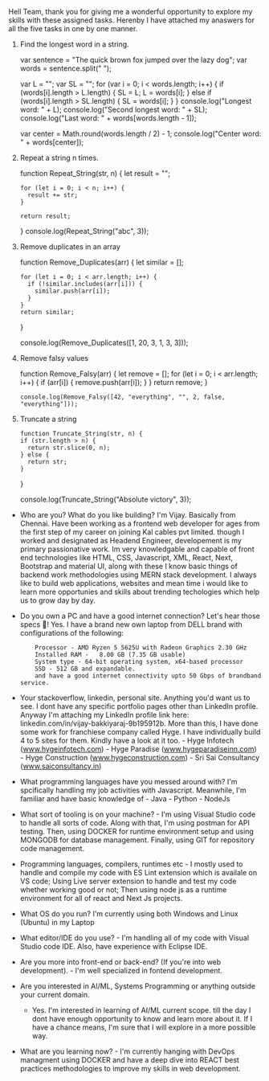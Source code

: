 Hell Team, thank you for giving me a wonderful opportunity to explore my skills with these assigned tasks. Herenby I have attached my anaswers for all the five tasks in one by one manner.

1.  Find the longest word in a string.

    var sentence = "The quick brown fox jumped over the lazy dog";
    var words = sentence.split(" ");

    var L = "";
    var SL = "";
    for (var i = 0; i < words.length; i++) {
    if (words[i].length > L.length) {
    SL = L;
    L = words[i];
    } else if (words[i].length > SL.length) {
    SL = words[i];
    }
    }
    console.log("Longest word: " + L);
    console.log("Second longest word: " + SL);
    console.log("Last word: " + words[words.length - 1]);

    var center = Math.round(words.length / 2) - 1;
    console.log("Center word: " + words[center]);

2.  Repeat a string n times.

    function Repeat_String(str, n) {
    let result = "";

        for (let i = 0; i < n; i++) {
          result += str;
        }

        return result;

    }
    console.log(Repeat_String("abc", 3));

3.  Remove duplicates in an array

    function Remove_Duplicates(arr) {
    let similar = [];

        for (let i = 0; i < arr.length; i++) {
          if (!similar.includes(arr[i])) {
            similar.push(arr[i]);
          }
        }
        return similar;

    }

    console.log(Remove_Duplicates([1, 20, 3, 1, 3, 3]));

4.  Remove falsy values

    function Remove_Falsy(arr) {
    let remove = [];
    for (let i = 0; i < arr.length; i++) {
    if (arr[i]) {
    remove.push(arr[i]);
    }
    }
    return remove;
    }

        console.log(Remove_Falsy([42, "everything", "", 2, false, "everything"]));

5.  Truncate a string

        function Truncate_String(str, n) {
        if (str.length > n) {
          return str.slice(0, n);
        } else {
          return str;
        }

    }

    console.log(Truncate_String("Absolute victory", 3));

- Who are you? What do you like building?
  I'm Vijay. Basically from Chennai. Have been working as a frontend web developer for ages from the first step of my career on joining Kal cables pvt limited. though I worked and designated as Headend Engineer, developement is my primary passionative work. Im very knowledgable and capable of front end technologies like HTML, CSS, Javascript, XML, React, Next, Bootstrap and material UI, along with these I know basic things of backend work methodologies using MERN stack development. I always like to build web applications, websites and mean time i would like to learn more opportunies and skills about trending techologies which help us to grow day by day.

- Do you own a PC and have a good internet connection? Let's hear those specs 💪!
  Yes. I have a brand new own laptop from DELL brand with configurations of the following:

          Processor - AMD Ryzen 5 5625U with Radeon Graphics 2.30 GHz
          Installed RAM -	8.00 GB (7.35 GB usable)
          System type - 64-bit operating system, x64-based processor
          SSD - 512 GB and expandable.
          and have a good internet connectivity upto 50 Gbps of brandband service.

- Your stackoverflow, linkedin, personal site. Anything you'd want us to see.
  I dont have any specific portfolio pages other than LinkedIn profile. Anyway I'm attaching my LinkedIn profile link here: linkedin.com/in/vijay-bakkiyaraj-9b195912b. More than this, I have done some work for franchiese company called Hyge. I have individually build 4 to 5 sites for them. Kindly have a look at it too. - Hyge Infotech (www.hygeinfotech.com) - Hyge Paradise (www.hygeparadiseinn.com) - Hyge Construction (www.hygeconstruction.com) - Sri Sai Consultancy (www.saiconsultancy.in)

- What programming languages have you messed around with?
  I'm spcifically handling my job activities with Javascript. Meanwhile, I'm familiar and have basic knowledge of - Java - Python - NodeJs

- What sort of tooling is on your machine? - I'm using Visual Studio code to handle all sorts of code. Along with that, I'm using postman for API testing. Then, using DOCKER for runtime environment setup and using MONGODB for database management. Finally, using GIT for repository code management.

- Programming languages, compilers, runtimes etc - I mostly used to handle and compile my code with ES Lint extension which is availale on VS code; Using Live server extension to handle and test my code whether working good or not; Then using node js as a runtime environment for all of react and Next Js projects.

- What OS do you run?
  I'm currently using both Windows and Linux (Ubuntu) in my Laptop

- What editor/IDE do you use? - I'm handling all of my code with Visual Studio code IDE. Also, have experience with Eclipse IDE.

- Are you more into front-end or back-end? (If you're into web development). - I'm well specialized in fontend development.

- Are you interested in AI/ML, Systems Programming or anything outside your current domain.

  - Yes. I'm interested in learning of AI/ML current scope. till the day I dont have enough opportunity to know and learn more about it. If I have a chance means, I'm sure that I will explore in a more possible way.

- What are you learning now? - I'm currently hanging with DevOps managment using DOCKER and have a deep dive into REACT best practices methodologies to improve my skills in web development.
